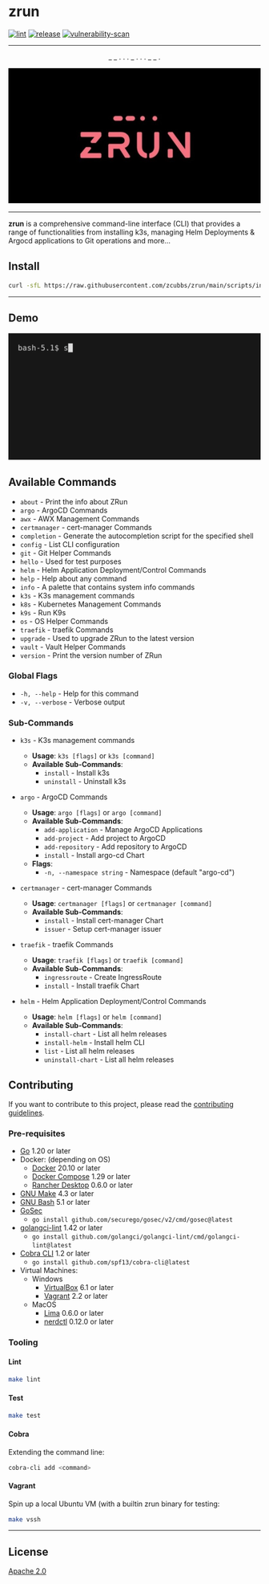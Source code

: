 # zrun

[![lint](https://github.com/zcubbs/zrun/actions/workflows/lint.yml/badge.svg)](https://github.com/zcubbs/zrun/actions/workflows/lint.yml)
[![release](https://github.com/zcubbs/zrun/actions/workflows/release.yml/badge.svg)](https://github.com/zcubbs/zrun/actions/workflows/release.yml)
[![vulnerability-scan](https://github.com/zcubbs/zrun/actions/workflows/vulnerability-scan.yml/badge.svg)](https://github.com/zcubbs/zrun/actions/workflows/vulnerability-scan.yml)

---
<p align="center">
  _ _ . .  . _ .  . . _  _ .
</p>
<p align="center">
  <img width="750" src="_assets/zrun_alt.jpg">
</p>

---

**zrun** is a comprehensive command-line interface (CLI) that provides a range of functionalities from installing k3s, managing Helm Deployments & Argocd applications to Git operations and more...

## Install

```bash
curl -sfL https://raw.githubusercontent.com/zcubbs/zrun/main/scripts/install/install.sh | bash
```

---

## Demo

![](docs/img/demo.gif)

## Available Commands

- `about` - Print the info about ZRun
- `argo` - ArgoCD Commands
- `awx` - AWX Management Commands
- `certmanager` - cert-manager Commands
- `completion` - Generate the autocompletion script for the specified shell
- `config` - List CLI configuration
- `git` - Git Helper Commands
- `hello` - Used for test purposes
- `helm` - Helm Application Deployment/Control Commands
- `help` - Help about any command
- `info` - A palette that contains system info commands
- `k3s` - K3s management commands
- `k8s` - Kubernetes Management Commands
- `k9s` - Run K9s
- `os` - OS Helper Commands
- `traefik` - traefik Commands
- `upgrade` - Used to upgrade ZRun to the latest version
- `vault` - Vault Helper Commands
- `version` - Print the version number of ZRun

### Global Flags

- `-h, --help` - Help for this command
- `-v, --verbose` - Verbose output

### Sub-Commands 

- `k3s` - K3s management commands
  - **Usage**: `k3s [flags]` or `k3s [command]`
  - **Available Sub-Commands**:
    - `install` - Install k3s
    - `uninstall` - Uninstall k3s

- `argo` - ArgoCD Commands
  - **Usage**: `argo [flags]` or `argo [command]`
  - **Available Sub-Commands**:
    - `add-application` - Manage ArgoCD Applications
    - `add-project` - Add project to ArgoCD
    - `add-repository` - Add repository to ArgoCD
    - `install` - Install argo-cd Chart
  - **Flags**:
    - `-n, --namespace string` - Namespace (default "argo-cd")

- `certmanager` - cert-manager Commands
  - **Usage**: `certmanager [flags]` or `certmanager [command]`
  - **Available Sub-Commands**:
    - `install` - Install cert-manager Chart
    - `issuer` - Setup cert-manager issuer

- `traefik` - traefik Commands
  - **Usage**: `traefik [flags]` or `traefik [command]`
  - **Available Sub-Commands**:
    - `ingressroute` - Create IngressRoute
    - `install` - Install traefik Chart

- `helm` - Helm Application Deployment/Control Commands
  - **Usage**: `helm [flags]` or `helm [command]`
  - **Available Sub-Commands**:
    - `install-chart` - List all helm releases
    - `install-helm` - Install helm CLI
    - `list` - List all helm releases
    - `uninstall-chart` - List all helm releases

## Contributing

If you want to contribute to this project, please read the [contributing guidelines](CONTRIBUTING.md).

### Pre-requisites

- [Go](https://go.dev/doc/install) 1.20 or later
- Docker: (depending on OS)
  - [Docker](https://docs.docker.com/get-docker/) 20.10 or later
  - [Docker Compose](https://docs.docker.com/compose/install/) 1.29 or later
  - [Rancher Desktop](https://rancherdesktop.io/) 0.6.0 or later
- [GNU Make](https://www.gnu.org/software/make/) 4.3 or later
- [GNU Bash](https://www.gnu.org/software/bash/) 5.1 or later
- [GoSec](https://github.com/securego/gosec)
  - `go install github.com/securego/gosec/v2/cmd/gosec@latest`
- [golangci-lint](https://golangci-lint.run/usage/install/) 1.42 or later 
  - `go install github.com/golangci/golangci-lint/cmd/golangci-lint@latest`
- [Cobra CLI](https://github.com/spf13/cobra-cli) 1.2 or later
  - `go install github.com/spf13/cobra-cli@latest`
- Virtual Machines:
  - Windows
    - [VirtualBox](https://www.virtualbox.org/wiki/Downloads) 6.1 or later
    - [Vagrant](https://www.vagrantup.com/downloads) 2.2 or later
  - MacOS
    - [Lima](https://github.com/lima-vm/lima) 0.6.0 or later
    - [nerdctl](https://github.com/containerd/nerdctl) 0.12.0 or later

### Tooling

#### Lint
```bash
make lint
```

#### Test
```bash
make test
```

#### Cobra
Extending the command line:
```bash
cobra-cli add <command>
```

#### Vagrant
Spin up a local Ubuntu VM (with a builtin zrun binary for testing:

```bash
make vssh
```

---
## License

[Apache 2.0](LICENSE)
